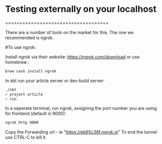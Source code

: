 # Testing externally on your localhost
====================================

There are a number of tools on the market for this. The one we recommended is ngrok.


#To use ngrok:

Install ngrok via their website: https://ngrok.com/download or use homebrew :
```bash
brew cask install ngrok
```
In sbt run your article server or dev-build server:
```bash
./sbt
> project article
> run
```
In a seperate terminal, run ngrok, assigning the port number you are using for frontend (default is 9000):
```bash
ngrok http 9000
```
Copy the Forwarding url - ie "https://eb65c38f.ngrok.io"
To end the tunnel use CTRL-C to kill it.
